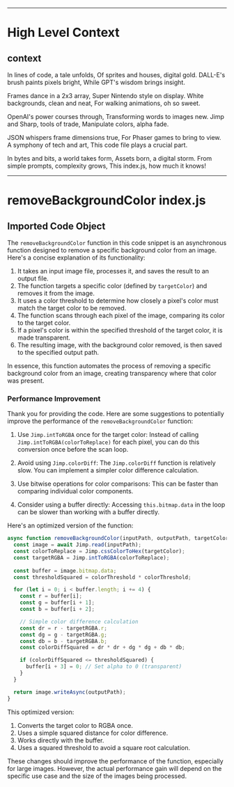 

  ---
# High Level Context
## context
In lines of code, a tale unfolds,
Of sprites and houses, digital gold.
DALL-E's brush paints pixels bright,
While GPT's wisdom brings insight.

Frames dance in a 2x3 array,
Super Nintendo style on display.
White backgrounds, clean and neat,
For walking animations, oh so sweet.

OpenAI's power courses through,
Transforming words to images new.
Jimp and Sharp, tools of trade,
Manipulate colors, alpha fade.

JSON whispers frame dimensions true,
For Phaser games to bring to view.
A symphony of tech and art,
This code file plays a crucial part.

In bytes and bits, a world takes form,
Assets born, a digital storm.
From simple prompts, complexity grows,
This index.js, how much it knows!


---
# removeBackgroundColor index.js
## Imported Code Object
The `removeBackgroundColor` function in this code snippet is an asynchronous function designed to remove a specific background color from an image. Here's a concise explanation of its functionality:

1. It takes an input image file, processes it, and saves the result to an output file.
2. The function targets a specific color (defined by `targetColor`) and removes it from the image.
3. It uses a color threshold to determine how closely a pixel's color must match the target color to be removed.
4. The function scans through each pixel of the image, comparing its color to the target color.
5. If a pixel's color is within the specified threshold of the target color, it is made transparent.
6. The resulting image, with the background color removed, is then saved to the specified output path.

In essence, this function automates the process of removing a specific background color from an image, creating transparency where that color was present.

### Performance Improvement

Thank you for providing the code. Here are some suggestions to potentially improve the performance of the `removeBackgroundColor` function:

1. Use `Jimp.intToRGBA` once for the target color:
   Instead of calling `Jimp.intToRGBA(colorToReplace)` for each pixel, you can do this conversion once before the scan loop.

2. Avoid using `Jimp.colorDiff`:
   The `Jimp.colorDiff` function is relatively slow. You can implement a simpler color difference calculation.

3. Use bitwise operations for color comparisons:
   This can be faster than comparing individual color components.

4. Consider using a buffer directly:
   Accessing `this.bitmap.data` in the loop can be slower than working with a buffer directly.

Here's an optimized version of the function:

```javascript
async function removeBackgroundColor(inputPath, outputPath, targetColor, colorThreshold = 0, options = {}) {
  const image = await Jimp.read(inputPath);
  const colorToReplace = Jimp.cssColorToHex(targetColor);
  const targetRGBA = Jimp.intToRGBA(colorToReplace);
  
  const buffer = image.bitmap.data;
  const thresholdSquared = colorThreshold * colorThreshold;

  for (let i = 0; i < buffer.length; i += 4) {
    const r = buffer[i];
    const g = buffer[i + 1];
    const b = buffer[i + 2];

    // Simple color difference calculation
    const dr = r - targetRGBA.r;
    const dg = g - targetRGBA.g;
    const db = b - targetRGBA.b;
    const colorDiffSquared = dr * dr + dg * dg + db * db;

    if (colorDiffSquared <= thresholdSquared) {
      buffer[i + 3] = 0; // Set alpha to 0 (transparent)
    }
  }

  return image.writeAsync(outputPath);
}
```

This optimized version:

1. Converts the target color to RGBA once.
2. Uses a simple squared distance for color difference.
3. Works directly with the buffer.
4. Uses a squared threshold to avoid a square root calculation.

These changes should improve the performance of the function, especially for large images. However, the actual performance gain will depend on the specific use case and the size of the images being processed.

  